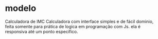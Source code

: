 # modelo
Calculadora de IMC
Calculadora com interface simples e de fácil dominio, feita somente para prática de logica em programação com Js. 
ela é responsiva até um ponto específico. 
